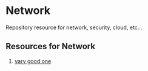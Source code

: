 # Network
Repository resource for network, security, cloud, etc...  


## Resources for Network
1. [vary good one](https://youtu.be/Mad4kQ5835Y?si=U3eDheTtvglmNXfr)
